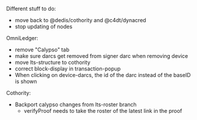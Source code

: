 Different stuff to do:

* move back to @dedis/cothority and @c4dt/dynacred
* stop updating of nodes


OmniLedger:
* remove "Calypso" tab
* make sure darcs get removed from signer darc when removing device
* move lts-structure to cothority
* correct block-display in transaction-popup
* When clicking on device-darcs, the id of the darc instead of the baseID is shown


Cothority:
* Backport calypso changes from lts-roster branch
  * verifyProof needs to take the roster of the latest link in the proof
